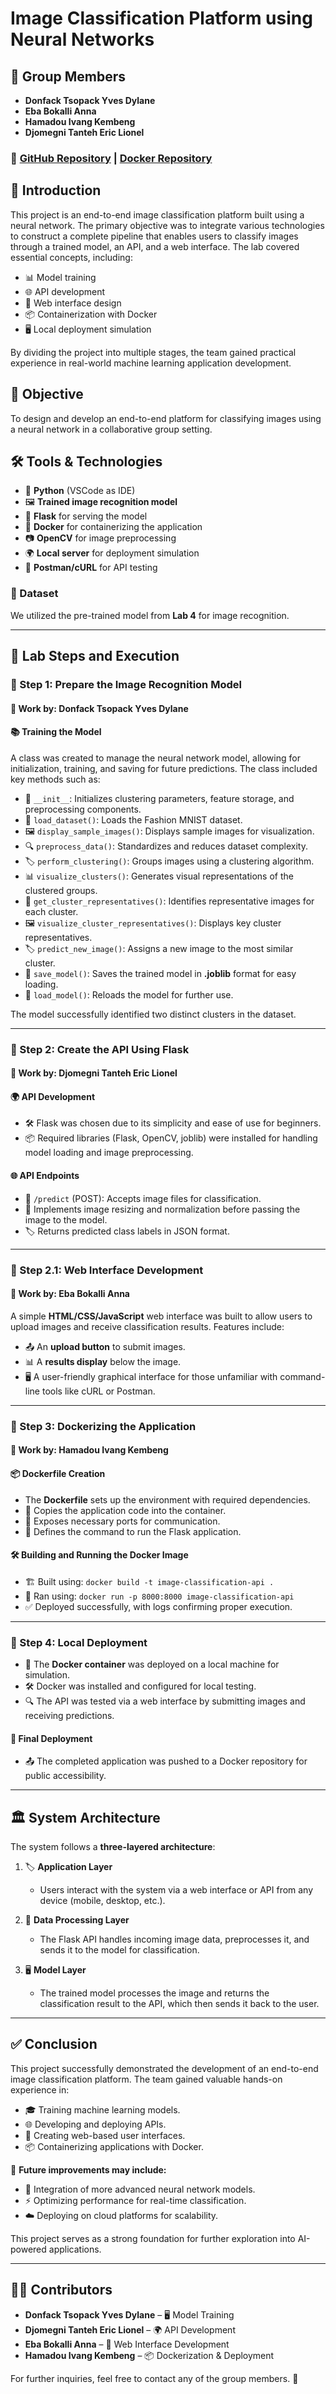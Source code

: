 # Image Classification Platform using Neural Networks

## 👥 Group Members
- **Donfack Tsopack Yves Dylane**
- **Eba Bokalli Anna**
- **Hamadou Ivang Kembeng**
- **Djomegni Tanteh Eric Lionel**

### 🔗 [GitHub Repository](https://github.com/yvesdylane/Image-Classification-Platform-using-Neural-Network/tree/main) | [Docker Repository](https://hub.docker.com/repository/docker/yvesdylane/g7-image-recognition-api/general)

## 📌 Introduction
This project is an end-to-end image classification platform built using a neural network. The primary objective was to integrate various technologies to construct a complete pipeline that enables users to classify images through a trained model, an API, and a web interface. The lab covered essential concepts, including:
- 📊 Model training
- 🌐 API development
- 🎨 Web interface design
- 📦 Containerization with Docker
- 🖥️ Local deployment simulation

By dividing the project into multiple stages, the team gained practical experience in real-world machine learning application development.

## 🎯 Objective
To design and develop an end-to-end platform for classifying images using a neural network in a collaborative group setting.

## 🛠️ Tools & Technologies
- 🐍 **Python** (VSCode as IDE)
- 🖼️ **Trained image recognition model**
- 🚀 **Flask** for serving the model
- 🐳 **Docker** for containerizing the application
- 📷 **OpenCV** for image preprocessing
- 🌍 **Local server** for deployment simulation
- 🧪 **Postman/cURL** for API testing

### 📂 Dataset
We utilized the pre-trained model from **Lab 4** for image recognition.

---

## 📝 Lab Steps and Execution
### **🔹 Step 1: Prepare the Image Recognition Model**
#### 👤 **Work by: Donfack Tsopack Yves Dylane**

#### 📚 **Training the Model**
A class was created to manage the neural network model, allowing for initialization, training, and saving for future predictions. The class included key methods such as:
- 🔧 `__init__`: Initializes clustering parameters, feature storage, and preprocessing components.
- 📂 `load_dataset()`: Loads the Fashion MNIST dataset.
- 🖼️ `display_sample_images()`: Displays sample images for visualization.
- 🔍 `preprocess_data()`: Standardizes and reduces dataset complexity.
- 🏷️ `perform_clustering()`: Groups images using a clustering algorithm.
- 📊 `visualize_clusters()`: Generates visual representations of the clustered groups.
- 🔑 `get_cluster_representatives()`: Identifies representative images for each cluster.
- 🖼️ `visualize_cluster_representatives()`: Displays key cluster representatives.
- 🏷️ `predict_new_image()`: Assigns a new image to the most similar cluster.
- 💾 `save_model()`: Saves the trained model in **.joblib** format for easy loading.
- 🔄 `load_model()`: Reloads the model for further use.

The model successfully identified two distinct clusters in the dataset.

---

### **🔹 Step 2: Create the API Using Flask**
#### 👤 **Work by: Djomegni Tanteh Eric Lionel**

#### 🌍 **API Development**
- 🛠️ Flask was chosen due to its simplicity and ease of use for beginners.
- 📦 Required libraries (Flask, OpenCV, joblib) were installed for handling model loading and image preprocessing.

#### 🌐 **API Endpoints**
- 🔹 `/predict` (POST): Accepts image files for classification.
- 📏 Implements image resizing and normalization before passing the image to the model.
- 🏷️ Returns predicted class labels in JSON format.

---

### **🔹 Step 2.1: Web Interface Development**
#### 👤 **Work by: Eba Bokalli Anna**

A simple **HTML/CSS/JavaScript** web interface was built to allow users to upload images and receive classification results. Features include:
- 📤 An **upload button** to submit images.
- 📊 A **results display** below the image.
- 🖥️ A user-friendly graphical interface for those unfamiliar with command-line tools like cURL or Postman.

---

### **🔹 Step 3: Dockerizing the Application**
#### 👤 **Work by: Hamadou Ivang Kembeng**

#### 📦 **Dockerfile Creation**
- The **Dockerfile** sets up the environment with required dependencies.
- 📂 Copies the application code into the container.
- 🔌 Exposes necessary ports for communication.
- 🚀 Defines the command to run the Flask application.

#### 🛠️ **Building and Running the Docker Image**
- 🏗️ Built using: `docker build -t image-classification-api .`
- 🚀 Ran using: `docker run -p 8000:8000 image-classification-api`
- ✅ Deployed successfully, with logs confirming proper execution.

---

### **🔹 Step 4: Local Deployment**
- 🐳 The **Docker container** was deployed on a local machine for simulation.
- 🛠️ Docker was installed and configured for local testing.
- 🔍 The API was tested via a web interface by submitting images and receiving predictions.

#### 🚀 **Final Deployment**
- 📤 The completed application was pushed to a Docker repository for public accessibility.

---

## 🏛️ System Architecture
The system follows a **three-layered architecture**:

1. 🏷️ **Application Layer**
   - Users interact with the system via a web interface or API from any device (mobile, desktop, etc.).

2. 🔄 **Data Processing Layer**
   - The Flask API handles incoming image data, preprocesses it, and sends it to the model for classification.

3. 🖥️ **Model Layer**
   - The trained model processes the image and returns the classification result to the API, which then sends it back to the user.

---

## ✅ Conclusion
This project successfully demonstrated the development of an end-to-end image classification platform. The team gained valuable hands-on experience in:
- 🎓 Training machine learning models.
- 🌐 Developing and deploying APIs.
- 🎨 Creating web-based user interfaces.
- 📦 Containerizing applications with Docker.

🔮 **Future improvements may include:**
- 🤖 Integration of more advanced neural network models.
- ⚡ Optimizing performance for real-time classification.
- ☁️ Deploying on cloud platforms for scalability.

This project serves as a strong foundation for further exploration into AI-powered applications.

---

## 👨‍💻 Contributors
- **Donfack Tsopack Yves Dylane** – 🖥️ Model Training
- **Djomegni Tanteh Eric Lionel** – 🌍 API Development
- **Eba Bokalli Anna** – 🎨 Web Interface Development
- **Hamadou Ivang Kembeng** – 📦 Dockerization & Deployment

For further inquiries, feel free to contact any of the group members. 🚀
